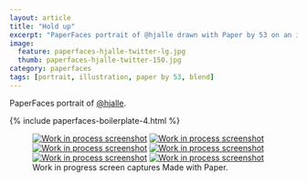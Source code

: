 ```yaml
---
layout: article
title: "Hold up"
excerpt: "PaperFaces portrait of @hjalle drawn with Paper by 53 on an iPad."
image: 
  feature: paperfaces-hjalle-twitter-lg.jpg
  thumb: paperfaces-hjalle-twitter-150.jpg
category: paperfaces
tags: [portrait, illustration, paper by 53, blend]
---
```


PaperFaces portrait of [@hjalle](http://twitter.com/hjalle).

{% include paperfaces-boilerplate-4.html %}

<figure class="third">
	<a href="{{ site.url }}/images/paperfaces-hjalle-process-1-lg.jpg"><img src="{{ site.url }}/images/paperfaces-hjalle-process-1-600.jpg" alt="Work in process screenshot"></a>
	<a href="{{ site.url }}/images/paperfaces-hjalle-process-2-lg.jpg"><img src="{{ site.url }}/images/paperfaces-hjalle-process-2-600.jpg" alt="Work in process screenshot"></a>
	<a href="{{ site.url }}/images/paperfaces-hjalle-process-3-lg.jpg"><img src="{{ site.url }}/images/paperfaces-hjalle-process-3-600.jpg" alt="Work in process screenshot"></a>
	<a href="{{ site.url }}/images/paperfaces-hjalle-process-4-lg.jpg"><img src="{{ site.url }}/images/paperfaces-hjalle-process-4-600.jpg" alt="Work in process screenshot"></a>
	<a href="{{ site.url }}/images/paperfaces-hjalle-process-5-lg.jpg"><img src="{{ site.url }}/images/paperfaces-hjalle-process-5-600.jpg" alt="Work in process screenshot"></a>
	<a href="{{ site.url }}/images/paperfaces-hjalle-process-6-lg.jpg"><img src="{{ site.url }}/images/paperfaces-hjalle-process-6-600.jpg" alt="Work in process screenshot"></a>
	<figcaption>Work in progress screen captures Made with Paper.</figcaption>
</figure>